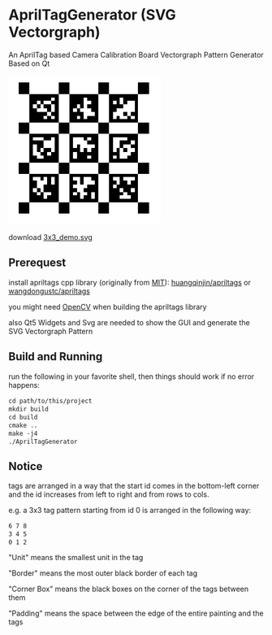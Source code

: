 # AprilTagGenerator (SVG Vectorgraph) 

An AprilTag based Camera Calibration Board Vectorgraph Pattern Generator Based on Qt 

![3x3_demo](./3x3_demo.png)

download [3x3_demo.svg](./3x3_demo.svg)

## Prerequest

install apriltags cpp library (originally from [MIT](http://people.csail.mit.edu/kaess/apriltags/)): [huangqinjin/apriltags](https://github.com/huangqinjin/apriltags) or [wangdongustc/apriltags](https://github.com/wangdongustc/apriltags)

you might need [OpenCV](https://github.com/opencv/opencv/) when building the apriltags library

also Qt5 Widgets and Svg are needed to show the GUI and generate the SVG Vectorgraph Pattern

## Build and Running

run the following in your favorite shell, then things should work if no error happens: 
```
cd path/to/this/project
mkdir build
cd build 
cmake ..
make -j4
./AprilTagGenerator
```

## Notice
tags are arranged in a way that the start id comes in the bottom-left corner and the id increases from left to right and from rows to cols.

e.g. a 3x3 tag pattern starting from id 0 is arranged in the following way:
```
6 7 8
3 4 5
0 1 2
```

"Unit"  means the smallest unit in the tag

"Border" means the most outer black border of each tag

"Corner Box" means the black boxes on the corner of the tags between them

"Padding" means the space between the edge of the entire painting and the tags

